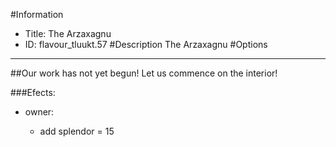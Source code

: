 #Information
 - Title: The Arzaxagnu
 - ID: flavour_tluukt.57
#Description
The Arzaxagnu
#Options

___
##Our work has not yet begun! Let us commence on the interior!

###Efects:<ul><li>owner:</li><ul><li>add splendor = 15</li></ul></ul>
